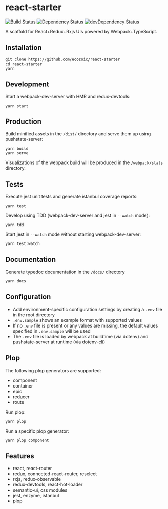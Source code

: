 # react-starter
[![Build Status](https://travis-ci.org/ecozoic/react-starter.svg?branch=master)](https://travis-ci.org/ecozoic/react-starter) [![Dependency Status](https://david-dm.org/ecozoic/react-starter.svg)](https://david-dm.org/ecozoic/react-starter) [![devDependency Status](https://david-dm.org/ecozoic/react-starter/dev-status.png)](https://david-dm.org/ecozoic/react-starter?type=dev)

A scaffold for React+Redux+Rxjs UIs powered by Webpack+TypeScript.

## Installation
```
git clone https://github.com/ecozoic/react-starter
cd react-starter
yarn
```

## Development
Start a webpack-dev-server with HMR and redux-devtools:
```
yarn start
```

## Production
Build minified assets in the `/dist/` directory and serve them up using pushstate-server:   
```
yarn build
yarn serve
```

Visualizations of the webpack build will be produced in the `/webpack/stats` directory. 

## Tests
Execute jest unit tests and generate istanbul coverage reports:
```
yarn test
```

Develop using TDD (webpack-dev-server and jest in ```--watch``` mode):
```
yarn tdd
```

Start jest in ```--watch``` mode without starting webpack-dev-server:

```
yarn test:watch
```

## Documentation
Generate typedoc documentation in the `/docs/` directory  
```
yarn docs
```


## Configuration
* Add environment-specific configuration settings by creating a `.env` file in the root directory
* `.env.sample` shows an example format with supported values
* If no `.env` file is present or any values are missing, the default values specified in `.env.sample` will be used
* The `.env` file is loaded by webpack at buildtime (via dotenv) and pushstate-server at runtime (via dotenv-cli)

## Plop
The following plop generators are supported:
* component
* container
* epic
* reducer
* route

Run plop:
```
yarn plop
```

Run a specific plop generator:
```
yarn plop component
```

## Features
* react, react-router
* redux, connected-react-router, reselect
* rxjs, redux-observable
* redux-devtools, react-hot-loader
* semantic-ui, css modules
* jest, enzyme, istanbul
* plop